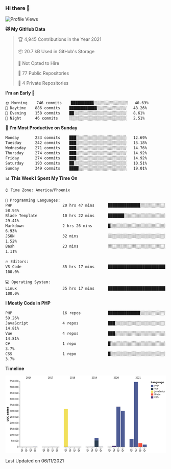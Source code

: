 ### Hi there 👋

<!--START_SECTION:waka-->
![Profile Views](http://img.shields.io/badge/Profile%20Views-0-blue)

**🐱 My GitHub Data** 

> 🏆 4,945 Contributions in the Year 2021
 > 
> 📦 20.7 kB Used in GitHub's Storage 
 > 
> 🚫 Not Opted to Hire
 > 
> 📜 77 Public Repositories 
 > 
> 🔑 4 Private Repositories  
 > 
**I'm an Early 🐤** 

```text
🌞 Morning    746 commits    ██████████░░░░░░░░░░░░░░░   40.63% 
🌆 Daytime    886 commits    ████████████░░░░░░░░░░░░░   48.26% 
🌃 Evening    158 commits    ██░░░░░░░░░░░░░░░░░░░░░░░   8.61% 
🌙 Night      46 commits     ░░░░░░░░░░░░░░░░░░░░░░░░░   2.51%

```
📅 **I'm Most Productive on Sunday** 

```text
Monday       233 commits    ███░░░░░░░░░░░░░░░░░░░░░░   12.69% 
Tuesday      242 commits    ███░░░░░░░░░░░░░░░░░░░░░░   13.18% 
Wednesday    271 commits    ███░░░░░░░░░░░░░░░░░░░░░░   14.76% 
Thursday     274 commits    ███░░░░░░░░░░░░░░░░░░░░░░   14.92% 
Friday       274 commits    ███░░░░░░░░░░░░░░░░░░░░░░   14.92% 
Saturday     193 commits    ██░░░░░░░░░░░░░░░░░░░░░░░   10.51% 
Sunday       349 commits    ████░░░░░░░░░░░░░░░░░░░░░   19.01%

```


📊 **This Week I Spent My Time On** 

```text
⌚︎ Time Zone: America/Phoenix

💬 Programming Languages: 
PHP                      20 hrs 47 mins      ██████████████░░░░░░░░░░░   58.94% 
Blade Template           10 hrs 22 mins      ███████░░░░░░░░░░░░░░░░░░   29.41% 
Markdown                 2 hrs 26 mins       █░░░░░░░░░░░░░░░░░░░░░░░░   6.93% 
JSON                     32 mins             ░░░░░░░░░░░░░░░░░░░░░░░░░   1.52% 
Bash                     23 mins             ░░░░░░░░░░░░░░░░░░░░░░░░░   1.11%

🔥 Editors: 
VS Code                  35 hrs 17 mins      █████████████████████████   100.0%

💻 Operating System: 
Linux                    35 hrs 17 mins      █████████████████████████   100.0%

```

**I Mostly Code in PHP** 

```text
PHP                      16 repos            ██████████████░░░░░░░░░░░   59.26% 
JavaScript               4 repos             ███░░░░░░░░░░░░░░░░░░░░░░   14.81% 
Vue                      4 repos             ███░░░░░░░░░░░░░░░░░░░░░░   14.81% 
C#                       1 repo              █░░░░░░░░░░░░░░░░░░░░░░░░   3.7% 
CSS                      1 repo              █░░░░░░░░░░░░░░░░░░░░░░░░   3.7%

```


**Timeline**

![Chart not found](https://raw.githubusercontent.com/mikebronner/mikebronner/master/charts/bar_graph.png) 


 Last Updated on 06/11/2021
<!--END_SECTION:waka-->

<!--
**mikebronner/mikebronner** is a ✨ _special_ ✨ repository because its `README.md` (this file) appears on your GitHub profile.

Here are some ideas to get you started:

- 🔭 I’m currently working on ...
- 🌱 I’m currently learning ...
- 👯 I’m looking to collaborate on ...
- 🤔 I’m looking for help with ...
- 💬 Ask me about ...
- 📫 How to reach me: ...
- 😄 Pronouns: ...
- ⚡ Fun fact: ...
-->
